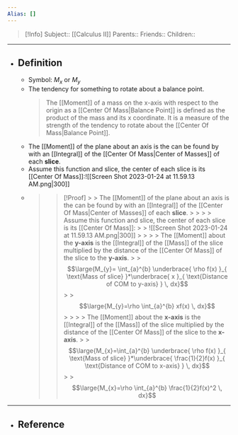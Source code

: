 ```yaml
---
Alias: []
---
```

> [!Info]
> Subject:: [[Calculus II]]
> Parents:: 
> Friends:: 
> Children:: 
---
- ## Definition
	- Symbol: $M_{x}$ or $M_{y}$
	- The tendency for something to rotate about a balance point.
	  > The [[Moment]] of a mass on the x-axis with respect to the origin as a [[Center Of Mass|Balance Point]] is defined as the product of the mass and its x coordinate. It is a measure of the strength of the tendency to rotate about the [[Center Of Mass|Balance Point]].
	-  The [[Moment]] of the plane about an axis is the can be found by with an [[Integral]] of the [[Center Of Mass|Center of Masses]] of each **slice**.
	- Assume this function and slice, the center of each slice is its [[Center Of Mass]]:![[Screen Shot 2023-01-24 at 11.59.13 AM.png|300]]
	- > > [!Proof]
		  > > The [[Moment]] of the plane about an axis is the can be found by with an [[Integral]] of the [[Center Of Mass|Center of Masses]] of each **slice**.
		  > > 
		  > > Assume this function and slice, the center of each slice is its [[Center Of Mass]]:
		  > > ![[Screen Shot 2023-01-24 at 11.59.13 AM.png|300]]
		  > > 
		  > > The [[Moment]] about the **y-axis** is the [[Integral]] of the [[Mass]] of the slice multiplied by the distance of the [[Center Of Mass]] of the slice to the **y-axis**.
		  > > $$\large{M_{y}= \int_{a}^{b} \underbrace{ \rho f(x) }_{ \text{Mass of slice} }*\underbrace{ x }_{ \text{Distance of COM to y-axis} } \, dx}$$
		  > > $$\large{M_{y}=\rho \int_{a}^{b} xf(x) \, dx}$$
		  > > 
		  > > The [[Moment]] about the **x-axis** is the [[Integral]] of the [[Mass]] of the slice multiplied by the distance of the [[Center Of Mass]] of the slice to the **x-axis**.
		  > > $$\large{M_{x}=\int_{a}^{b} \underbrace{ \rho f(x) }_{ \text{Mass of slice} }*\underbrace{ \frac{1}{2}f(x) }_{ \text{Distance of COM to x-axis} } \, dx}$$
		  > > $$\large{M_{x}=\rho \int_{a}^{b} \frac{1}{2}f(x)^2 \, dx}$$
---
- ## Reference
